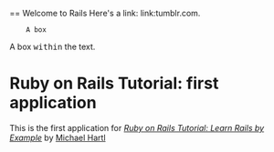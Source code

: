 == Welcome to Rails
Here's a link: link:tumblr.com.

        A box


A box <tt>within</tt> the text.

# Ruby on Rails Tutorial: first application

This is the first application for [*Ruby on Rails Tutorial: Learn Rails by Example*](http://railstutorial.org/) by [Michael Hartl](http://michaelhartl.com/)